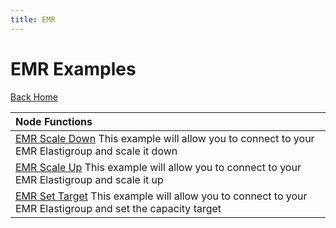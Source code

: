 ```yaml
---
title: EMR
---
```


# EMR Examples

[Back Home](./)

|Node Functions| 
|:--------------------------- |
|[EMR Scale Down](./node-emr-scaleDown)  This example will allow you to connect to your EMR Elastigroup and scale it down|
|[EMR Scale Up](./node-emr-scaleUp)  This example will allow you to connect to your EMR Elastigroup and scale it up|
|[EMR Set Target](./node-emr-setTarget)  This example will allow you to connect to your EMR Elastigroup and set the capacity target|
